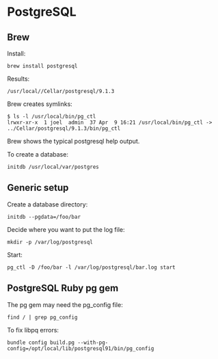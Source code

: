 # PostgreSQL

## Brew

Install:

    brew install postgresql

Results:

    /usr/local//Cellar/postgresql/9.1.3

Brew creates symlinks:

    $ ls -l /usr/local/bin/pg_ctl
    lrwxr-xr-x  1 joel  admin  37 Apr  9 16:21 /usr/local/bin/pg_ctl -> ../Cellar/postgresql/9.1.3/bin/pg_ctl


Brew shows the typical postgresql help output.

To create a database:

    initdb /usr/local/var/postgres


## Generic setup

Create a database directory:

    initdb --pgdata=/foo/bar

Decide where you want to put the log file:

    mkdir -p /var/log/postgresql

Start:

    pg_ctl -D /foo/bar -l /var/log/postgresql/bar.log start


## PostgreSQL Ruby pg gem 

The pg gem may need the pg_config file:

    find / | grep pg_config

To fix libpq errors:

    bundle config build.pg --with-pg-config=/opt/local/lib/postgresql91/bin/pg_config

